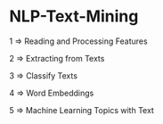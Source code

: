 # NLP-Text-Mining

1 => Reading and Processing Features

2 => Extracting from Texts

3 =>  Classify Texts

4 =>  Word Embeddings

5 =>  Machine Learning Topics with Text
